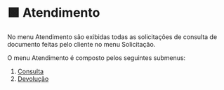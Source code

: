 # 🟩 Atendimento

No menu Atendimento são exibidas todas as solicitações de consulta de documento feitas pelo cliente no menu Solicitação.

O menu Atendimento é composto pelos seguintes submenus:

1. [Consulta](consulta.md)
2. [Devolução](consulta.md)
